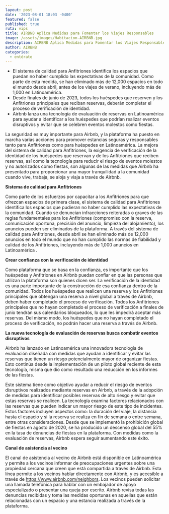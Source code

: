 ```yaml
---
layout: post
date: '2023-08-01 18:03 -0400'
featured: false
published: true
ruta: vips
title: AIRBNB Aplica Medidas para Fomentar los Viajes Responsables
image: /assets/images/Habitacion-AIRBNB.jpg
description: AIRBNB Aplica Medidas para Fomentar los Viajes Responsables
author: AIRBNB
categories:
  - entérate
---
```

- El sistema de calidad para Anfitriones identifica los espacios que puedan no haber cumplido las expectativas de la comunidad. Como parte de esta medida, se han eliminado más de 12,000 espacios en todo el mundo desde abril, antes de los viajes de verano, incluyendo más de 1,000 en Latinoamérica.
- Desde finales de junio de 2023, todos los huéspedes que reserven y los Anfitriones principales que reciban reservas, deberán completar el proceso de verificación de identidad.
- Airbnb lanza una tecnología de evaluación de reservas en Latinoamérica para ayudar a identificar a los huéspedes que podrían realizar eventos disruptivos y evitar que se celebren eventos molestos como fiestas.

La seguridad es muy importante para Airbnb, y la plataforma ha puesto en marcha varias acciones para promover estancias seguras y responsables tanto para Anfitriones como para  huéspedes en Latinoamérica. La mejora del sistema de calidad para Anfitriones, la exigencia de verificación de la identidad de los huéspedes que reservan y de los Anfitriones que reciben reservas, así como la tecnología para reducir el riesgo de eventos molestos y no autorizados como fiestas, son algunas de las medidas que Airbnb ha presentado para proporcionar una mayor tranquilidad a la comunidad cuando vive, trabaja, se aloja y viaja a través de Airbnb.

**Sistema de calidad para Anfitriones**

Como parte de los esfuerzos por capacitar a los Anfitriones para que ofrezcan espacios de primera clase, el sistema de calidad para Anfitriones identifica los espacios que pudieran no haber cumplido las expectativas de la comunidad. Cuando se denuncian infracciones reiteradas o graves de las reglas fundamentales para los Anfitriones (compromiso con la reserva, comunicación oportuna, precisión del anuncio, limpieza del alojamiento), los anuncios pueden ser eliminados de la plataforma. A través del sistema de calidad para Anfitriones, desde abril se han eliminado más de 12,000 anuncios en todo el mundo que no han cumplido las normas de fiabilidad y calidad de los Anfitriones, incluyendo más de 1,000 anuncios en Latinoamérica .

**Crear confianza con la verificación de identidad**

Como plataforma que se basa en la confianza, es importante que los huéspedes y Anfitriones en Airbnb puedan confiar en que las personas que utilizan la plataforma son quienes dicen ser. La verificación de la identidad es una parte importante de la construcción de esa confianza dentro de la comunidad. Todos los huéspedes que realicen una reserva y los Anfitriones principales que obtengan una reserva a nivel global a través de Airbnb, deben haber completado el proceso de verificación. Todos los Anfitriones principales que no hayan completado el proceso de verificación a finales de junio tendrán sus calendarios bloqueados, lo que les impedirá aceptar más reservas. Del mismo modo, los huéspedes que no hayan completado el proceso de verificación, no podrán hacer una reserva a través de Airbnb.

**La nueva tecnología de evaluación de reservas busca combatir eventos disruptivos**

Airbnb ha lanzado en Latinoamérica una innovadora tecnología de evaluación diseñada con medidas que ayudan a identificar y evitar las reservas que tienen un riesgo potencialmente mayor de organizar fiestas. Esto continúa desde la implementación de un piloto global reciente de esta tecnología, misma que dio como resultado una reducción en los informes de las fiestas.

Este sistema tiene como objetivo ayudar a reducir el riesgo de eventos disruptivos realizados mediante reservas en Airbnb, a través de la adopción de medidas para identificar posibles reservas de alto riesgo y evitar que estas reservas se realicen. La tecnología examina factores relacionados con las reservas que pueden indicar un mayor riesgo de este tipo de incidentes. Estos factores incluyen aspectos como: la duración del viaje, la distancia hasta el espacio y si la reserva se realiza en fin de semana o entre semana, entre otras consideraciones. Desde que se implementó la prohibición global de fiestas en agosto de 2020, se ha producido un descenso global del 55% en la tasa de denuncias de fiestas en la plataforma. Con medidas como la evaluación de reservas, Airbnb espera seguir aumentando este éxito.

**Canal de asistencia al vecino**

El canal de asistencia al vecino de Airbnb está disponible en Latinoamérica y permite a los vecinos informar de preocupaciones urgentes sobre una propiedad cercana que creen que está compartida a través de Airbnb. Esta línea permite a los vecinos hablar directamente con Airbnb, y es accesible a través de https://www.airbnb.com/neighbors. Los vecinos pueden solicitar una llamada telefónica para hablar con un embajador de apoyo especializado o presentar una queja por escrito. Airbnb revisa todas las denuncias recibidas y toma las medidas oportunas en aquellas que están relacionadas con un espacio y una estancia realizada a través de la plataforma.